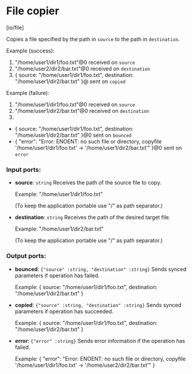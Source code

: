 # File copier

[io/file]

Copies a file specified by the path in `source` to the path in `destination`.

Example (success): 
1. "/home/user1/dir1/foo.txt"@0 received on `source`
2. "/home/user2/dir2/bar.txt"@0 received on `destination`
3. { 
source: "/home/user1/dir1/foo.txt", 
destination: "/home/user1/dir2/bar.txt"
}@ sent on `copied`

Example (failure): 
1. "/home/user1/dir1/foo.txt"@0 received on `source`
2. "/home/user1/dir2/bar.txt"@0 received on `destination`
3. 
- { 
source: "/home/user1/dir1/foo.txt", 
destination: "/home/user1/dir2/bar.txt"
}@0 sent on `bounced`
- {
  "error": "Error: ENOENT: no such file or directory, copyfile '/home/user1/dir1/foo.txt' -> '/home/user1/dir2/bar.txt'"
}@0 sent on `error`

### Input ports:

* __source__: `string`
    Receives the path of the source file to copy.
    
    Example:
    "/home/user1/dir1/foo.txt"
    
    (To keep the application portable use "/" as path separator.)



* __destination__: `string`
    Receives the path of the desired target file.
    
    Example:
    "/home/user1/dir2/bar.txt"
    
    (To keep the application portable use "/" as path separator.)



### Output ports:

* __bounced__: `{"source" :string, "destination" :string}`
    Sends synced parameters if operation has failed.
    
    Example:
    { 
      source: "/home/user1/dir1/foo.txt", 
      destination: "/home/user1/dir2/bar.txt"
    }
    



* __copied__: `{"source" :string, "destination" :string}`
    Sends synced parameters if operation has succeeded.
    
    Example:
    { 
      source: "/home/user1/dir1/foo.txt", 
      destination: "/home/user1/dir2/bar.txt"
    }



* __error__: `{"error" :string}`
    Sends error information if the operation has failed.
    
    Example: 
    {
      "error": "Error: ENOENT: no such file or directory, copyfile '/home/user1/dir1/foo.txt' -> '/home/user2/dir2/bar.txt'"
    }



